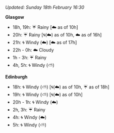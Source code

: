 *Updated: Sunday 18th February 16:30*

**Glasgow**

* 18h, 19h: :umbrella: Rainy [:cloud: as of 10h]
* 20h: :umbrella: Rainy [:cyclone:(:cloud:) as of 10h, :cloud: as of 16h]
* 21h: :cyclone: Windy (:cloud:) [:cloud: as of 17h]
* 22h - 0h: :cloud: Cloudy
* 1h - 3h: :umbrella: Rainy
* 4h, 5h: :cyclone: Windy (:partly_sunny:)

**Edinburgh**

* 18h: :cyclone: Windy (:partly_sunny:) [:cyclone:(:cloud:) as of 10h, :umbrella: as of 18h]
* 19h: :cyclone: Windy (:partly_sunny:) [:cyclone:(:cloud:) as of 10h]
* 20h - 1h: :cyclone: Windy (:cloud:)
* 2h, 3h: :umbrella: Rainy
* 4h: :cyclone: Windy (:cloud:)
* 5h: :cyclone: Windy (:partly_sunny:)

